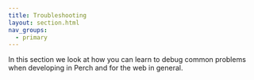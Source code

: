 ```yaml
---
title: Troubleshooting
layout: section.html
nav_groups:
  - primary
---
```


In this section we look at how you can learn to debug common problems when developing in Perch and for the web in general.
